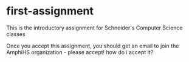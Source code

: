 # first-assignment
This is the introductory assignment for Schneider's Computer Science classes

Once you accept this assignment, you should get an email to join the AmphiHS organization - please accept!
how do i accept it?
